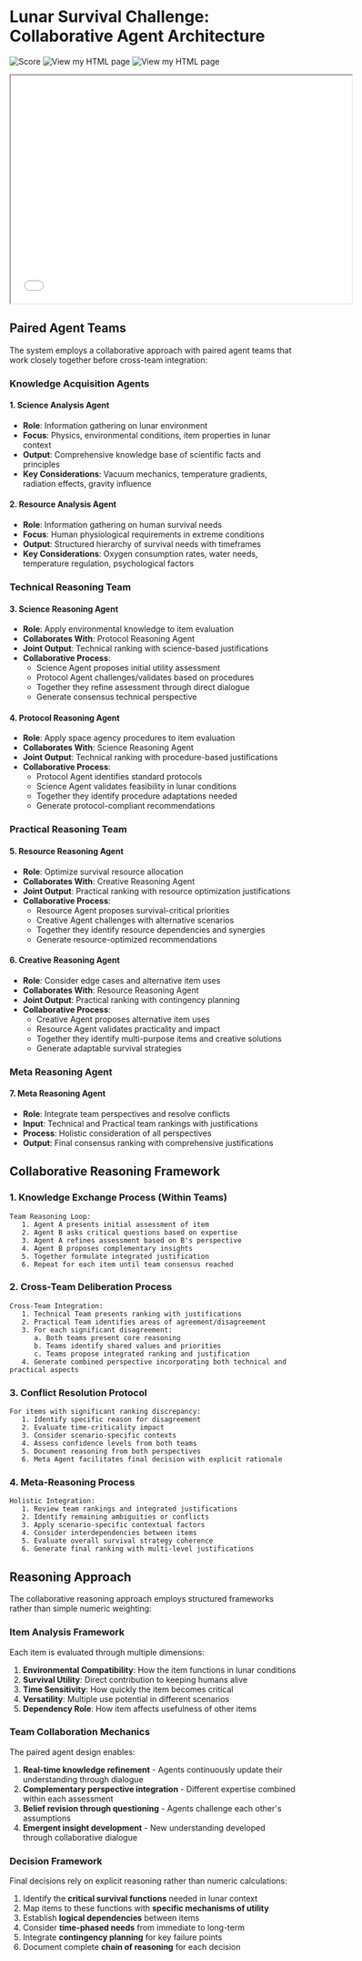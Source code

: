 # Lunar Survival Challenge: Collaborative Agent Architecture

![Score](https://raw.githubusercontent.com/PranavMishra17/NASA-Survival-on-the-moon--via-Agents/refs/heads/main/lunar%20results.png)
![View my HTML page](https://raw.githubusercontent.com/PranavMishra17/NASA-Survival-on-the-moon--via-Agents/refs/heads/main/ranking%20vis.png)
![View my HTML page](https://raw.githubusercontent.com/PranavMishra17/NASA-Survival-on-the-moon--via-Agents/refs/heads/main/det.png)

<iframe src="(https://github.com/PranavMishra17/NASA-Survival-on-the-moon--via-Agents/blob/main/results/lunar_survival_visualization.html)" width="600" height="400"></iframe>

## Paired Agent Teams

The system employs a collaborative approach with paired agent teams that work closely together before cross-team integration:

### Knowledge Acquisition Agents

#### 1. Science Analysis Agent
- **Role**: Information gathering on lunar environment
- **Focus**: Physics, environmental conditions, item properties in lunar context
- **Output**: Comprehensive knowledge base of scientific facts and principles
- **Key Considerations**: Vacuum mechanics, temperature gradients, radiation effects, gravity influence

#### 2. Resource Analysis Agent
- **Role**: Information gathering on human survival needs
- **Focus**: Human physiological requirements in extreme conditions
- **Output**: Structured hierarchy of survival needs with timeframes
- **Key Considerations**: Oxygen consumption rates, water needs, temperature regulation, psychological factors

### Technical Reasoning Team

#### 3. Science Reasoning Agent
- **Role**: Apply environmental knowledge to item evaluation
- **Collaborates With**: Protocol Reasoning Agent
- **Joint Output**: Technical ranking with science-based justifications
- **Collaborative Process**:
  - Science Agent proposes initial utility assessment
  - Protocol Agent challenges/validates based on procedures
  - Together they refine assessment through direct dialogue
  - Generate consensus technical perspective

#### 4. Protocol Reasoning Agent
- **Role**: Apply space agency procedures to item evaluation
- **Collaborates With**: Science Reasoning Agent
- **Joint Output**: Technical ranking with procedure-based justifications
- **Collaborative Process**:
  - Protocol Agent identifies standard protocols
  - Science Agent validates feasibility in lunar conditions
  - Together they identify procedure adaptations needed
  - Generate protocol-compliant recommendations

### Practical Reasoning Team

#### 5. Resource Reasoning Agent
- **Role**: Optimize survival resource allocation
- **Collaborates With**: Creative Reasoning Agent
- **Joint Output**: Practical ranking with resource optimization justifications
- **Collaborative Process**: 
  - Resource Agent proposes survival-critical priorities
  - Creative Agent challenges with alternative scenarios
  - Together they identify resource dependencies and synergies
  - Generate resource-optimized recommendations

#### 6. Creative Reasoning Agent
- **Role**: Consider edge cases and alternative item uses
- **Collaborates With**: Resource Reasoning Agent
- **Joint Output**: Practical ranking with contingency planning
- **Collaborative Process**:
  - Creative Agent proposes alternative item uses
  - Resource Agent validates practicality and impact
  - Together they identify multi-purpose items and creative solutions
  - Generate adaptable survival strategies

### Meta Reasoning Agent

#### 7. Meta Reasoning Agent
- **Role**: Integrate team perspectives and resolve conflicts
- **Input**: Technical and Practical team rankings with justifications
- **Process**: Holistic consideration of all perspectives
- **Output**: Final consensus ranking with comprehensive justifications

## Collaborative Reasoning Framework

### 1. Knowledge Exchange Process (Within Teams)
```
Team Reasoning Loop:
   1. Agent A presents initial assessment of item
   2. Agent B asks critical questions based on expertise
   3. Agent A refines assessment based on B's perspective
   4. Agent B proposes complementary insights
   5. Together formulate integrated justification
   6. Repeat for each item until team consensus reached
```

### 2. Cross-Team Deliberation Process
```
Cross-Team Integration:
   1. Technical Team presents ranking with justifications
   2. Practical Team identifies areas of agreement/disagreement
   3. For each significant disagreement:
      a. Both teams present core reasoning
      b. Teams identify shared values and priorities
      c. Teams propose integrated ranking and justification
   4. Generate combined perspective incorporating both technical and practical aspects
```

### 3. Conflict Resolution Protocol
```
For items with significant ranking discrepancy:
   1. Identify specific reason for disagreement
   2. Evaluate time-criticality impact
   3. Consider scenario-specific contexts
   4. Assess confidence levels from both teams
   5. Document reasoning from both perspectives
   6. Meta Agent facilitates final decision with explicit rationale
```

### 4. Meta-Reasoning Process
```
Holistic Integration:
   1. Review team rankings and integrated justifications
   2. Identify remaining ambiguities or conflicts
   3. Apply scenario-specific contextual factors
   4. Consider interdependencies between items
   5. Evaluate overall survival strategy coherence
   6. Generate final ranking with multi-level justifications
```

## Reasoning Approach

The collaborative reasoning approach employs structured frameworks rather than simple numeric weighting:

### Item Analysis Framework
Each item is evaluated through multiple dimensions:

1. **Environmental Compatibility**: How the item functions in lunar conditions
2. **Survival Utility**: Direct contribution to keeping humans alive
3. **Time Sensitivity**: How quickly the item becomes critical
4. **Versatility**: Multiple use potential in different scenarios
5. **Dependency Role**: How item affects usefulness of other items

### Team Collaboration Mechanics

The paired agent design enables:

1. **Real-time knowledge refinement** - Agents continuously update their understanding through dialogue
2. **Complementary perspective integration** - Different expertise combined within each assessment
3. **Belief revision through questioning** - Agents challenge each other's assumptions
4. **Emergent insight development** - New understanding developed through collaborative dialogue

### Decision Framework

Final decisions rely on explicit reasoning rather than numeric calculations:

1. Identify the **critical survival functions** needed in lunar context
2. Map items to these functions with **specific mechanisms of utility**
3. Establish **logical dependencies** between items
4. Consider **time-phased needs** from immediate to long-term
5. Integrate **contingency planning** for key failure points
6. Document complete **chain of reasoning** for each decision
